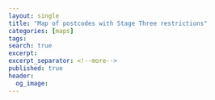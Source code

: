 ```yaml
---
layout: single
title: "Map of postcodes with Stage Three restrictions"
categories: [maps]
tags: 
search: true
excerpt: 
excerpt_separator: <!--more-->
published: true
header:
  og_image: 
---
```

    
<style>
    .mapid { 
      position: relative;
      padding-bottom: 75%; // This is the aspect ratio
      height: 0;
      overflow: hidden;
    }
</style>
    
<link rel="stylesheet" href="https://unpkg.com/leaflet@1.6.0/dist/leaflet.css" integrity="sha512-xwE/Az9zrjBIphAcBb3F6JVqxf46+CDLwfLMHloNu6KEQCAWi6HcDUbeOfBIptF7tcCzusKFjFw2yuvEpDL9wQ==" crossorigin=""/>

<script src="https://unpkg.com/leaflet@1.6.0/dist/leaflet.js" integrity="sha512-gZwIG9x3wUXg2hdXF6+rVkLF/0Vi9U8D2Ntg4Ga5I5BZpVkVxlJWbSQtXPSiUTtC0TjtGOmxa1AJPuV0CPthew==" crossorigin=""></script>
   
<script src="/images/2020-06/user_polygon/VMADMIN/leaflet_ajax.js"></script>
   
<div class="mapid" id ="mapid"></div>

<script>
    function style(feature) {
        if (feature.properties.Stage3 == 'Yes') {
            return {
                fillColor: 'red',
                color: 'red',
                weight: 1,
                opacity: 1,
                fillOpacity: 0.2
                };
            }
        else {
                return {
                fillColor: 'green',
                color: 'green',
                weight: 1,
                opacity: 1,
                fillOpacity: 0.1
                };
            }
    }
    function zoomToFeature(e) {
        mymap.fitBounds(e.target.getBounds());
    }

    function onEachFeature(feature, layer) {
		layer.bindPopup("<p>Postcode: " + feature.properties.POSTCODE + "<br>Stage three restrictions: " + feature.properties.Stage3 + "</p>");
        layer.on({
            click: zoomToFeature
        });
    }
    var mymap = L.map('mapid').setView([-37.8174, 144.9564], 11);
    L.tileLayer('https://api.mapbox.com/styles/v1/{id}/tiles/{z}/{x}/{y}?access_token={accessToken}', {
        attribution: 'Map data &copy; <a href="http://openstreetmap.org">OpenStreetMap</a> contributors | Postcodes from <a href="https://discover.data.vic.gov.au/dataset/postcode-boundaries-polygon-vicmap-admin">DELWP</a> under CC BY 4.0 | Imagery © <a href="https://www.mapbox.com/">Mapbox</a>',
        maxZoom: 18,
        id: 'mapbox/dark-v10',
        tileSize: 512,
        zoomOffset: -1,
        accessToken: 'pk.eyJ1IjoiZGl2YWRvIiwiYSI6ImNrYzIyeHgwdjF6eXYzNG54Yjk4Zzh6dWUifQ.p_uNs4ap_9MxrbVGuFWWiA'
    }).addTo(mymap);
    var geojsonLayer = new L.GeoJSON.AJAX("/images/2020-06/user_polygon/VMADMIN/postcode_1.json" ,{style: style, onEachFeature: onEachFeature});
    geojsonLayer.addTo(mymap);
    // add GeoJSON layer to the map once the file is loaded
//    var datalayer = L.geoJson(geojsonLayer ,{
//    onEachFeature: function(feature, featureLayer) {
//    featureLayer.bindPopup(feature.properties.POSTCODE);
//    }
//    }).addTo(mymap);
//    mymap.fitBounds(datalayer.getBounds());
//    });
</script>
